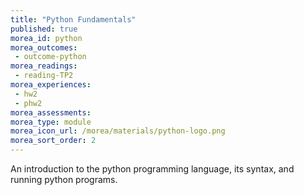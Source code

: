 ```yaml
---
title: "Python Fundamentals"
published: true
morea_id: python
morea_outcomes:
 - outcome-python
morea_readings:
 - reading-TP2
morea_experiences:
 - hw2
 - phw2
morea_assessments:
morea_type: module
morea_icon_url: /morea/materials/python-logo.png
morea_sort_order: 2
---
```


An introduction to the python programming language, its syntax, and running python programs.